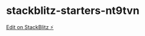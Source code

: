 # stackblitz-starters-nt9tvn

[Edit on StackBlitz ⚡️](https://stackblitz.com/edit/stackblitz-starters-nt9tvn)